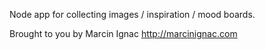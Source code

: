 Node app for collecting images / inspiration / mood boards.


Brought to you by Marcin Ignac http://marcinignac.com